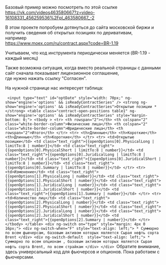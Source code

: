 ﻿Базовый пример можно посмотреть по этой ссылке  
https://vk.com/videos463580667?z=video-16108331_456259536%2Fpl_463580667_-2

В этом проекте попробуем дотянуться до сайта московской биржи и получить сведения об открытых позициях по деривативам,  
например  
https://www.moex.com/ru/contract.aspx?code=BR-1.19  

Учитываем, что код инструмента периодически меняется (BR-1.19 - каждый месяц)  

Также возможна ситуация, когда вместо реальной страницы с данными сайт сначала показывает лицензионное соглашение,  
где нужно нажать ссылку "Согласен".  

На нужной странице нас интересует таблица:

​```
 <input type="text" id="optDate" style="width: 70px;" ng-show="engine!='options' && isReadyContractSeries" />
    <strong ng-show="engine!='options' && isReadyContractSeries">Открытые позиции *</strong>
    <table class="contract-open-positions table1" ng-show="engine!='options' && isReadyContractSeries" style="margin-bottom: 0;">
        <tbody >
            <tr>
                <th rowspan="2"></th>
                <th colspan="2" class="white-border-column">Физические лица</th>
                <th colspan="2" class="white-border-column">Юридические лица</th>
                <th rowspan="2">Итого</th>
            </tr>
            <tr>
                <th>Длинные</th>
                <th>Короткие</th>
                <th>Длинные</th>
                <th>Короткие</th>
            </tr>
            <tr>
                <td>Открытые позиции</td>
                <td class="text_right">{{openOptions[0].PhysicalLong | limitTo:8 | number}}</td>
                <td class="text_right">{{openOptions[0].PhysicalShort | limitTo:8 | number}}</td>
                <td class="text_right">{{openOptions[0].JuridicalLong | limitTo:8 | number}}</td>
                <td class="text_right">{{openOptions[0].JuridicalShort | limitTo:8 | number}}</td>
                <td class="text_right">{{openOptions[0].Summary | limitTo:8 | number}}</td>
            </tr>
            <tr>
                <td>Изменение</td>
                <td class="text_right">{{openOptions[1].PhysicalLong | number}}</td>
                <td class="text_right">{{openOptions[1].PhysicalShort | number}}</td>
                <td class="text_right">{{openOptions[1].JuridicalLong | number}}</td>
                <td class="text_right">{{openOptions[1].JuridicalShort | number}}</td>
                <td class="text_right">{{openOptions[1].Summary | number}}</td>
            </tr>
            <tr>
                <td>Количество лиц</td>
                <td class="text_right">{{openOptions[2].PhysicalLong | number}}</td>
                <td class="text_right">{{openOptions[2].PhysicalShort | number}}</td>
                <td class="text_right">{{openOptions[2].JuridicalLong | number}}</td>
                <td class="text_right">{{openOptions[2].JuridicalShort | number}}</td>
                <td class="text_right">{{openOptions[2].Summary | number}}</td>
            </tr>
        </tbody>
    </table>
    <div ng-switch on="type" style="margin: 4px 0 16px;">
        <div ng-switch-when="F" style="text-align: left;">
            * Суммарно по всем фьючерсам, базовым активом которых является Сырая нефть сорта Brent
        </div>
        <div ng-switch-default  style="text-align: left;">
            * Суммарно по всем опционам , базовым активом которых является Сырая нефть сорта Brent, по всем страйкам
        </div>
    </div>
​```
Обратите внимание, здесь универсальный код для фьючерсов и опционов. Пока работаем с фьючерсами.  